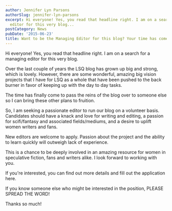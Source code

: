 ```yaml
---
author: Jennifer Lyn Parsons
authorSlug: jennifer-lyn-parsons
excerpt: Hi everyone! Yes, you read that headline right. I am on a search for a managing
  editor for this very blog...
postCategory: News
pubDate: '2015-06-23'
title: Want to be the Managing Editor for this blog? Your time has come.
---
```

Hi everyone! Yes, you read that headline right. I am on a search for a managing editor for this very blog.

Over the last couple of years the LSQ blog has grown up big and strong, which is lovely. However, there are some wonderful, amazing big vision projects that I have for LSQ as a whole that have been pushed to the back burner in favor of keeping up with the day to day tasks.

The time has finally come to pass the reins of the blog over to someone else so I can bring these other plans to fruition.

So, I am seeking a passionate editor to run our blog on a volunteer basis. Candidates should have a knack and love for writing and editing, a passion for scifi/fantasy and associated fields/mediums, and a desire to uplift women writers and fans.

New editors are welcome to apply. Passion about the project and the ability to learn quickly will outweigh lack of experience.

This is a chance to be deeply involved in an amazing resource for women in speculative fiction, fans and writers alike. I look forward to working with you.

If you're interested, you can find out more details and fill out the application here.

If you know someone else who might be interested in the position, PLEASE SPREAD THE WORD!

Thanks so much!